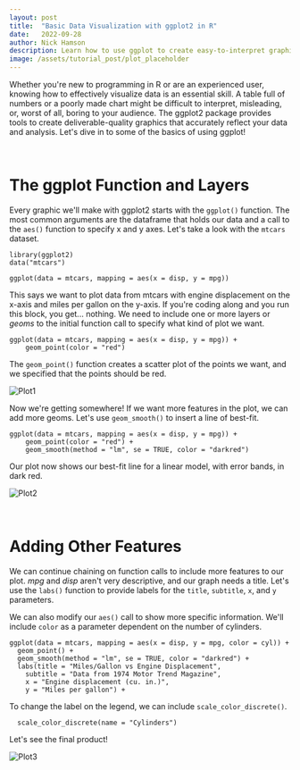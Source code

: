 ```yaml
---
layout: post
title:  "Basic Data Visualization with ggplot2 in R"
date:   2022-09-28
author: Nick Hamson
description: Learn how to use ggplot to create easy-to-interpret graphics that will catch your audience's attention!
image: /assets/tutorial_post/plot_placeholder
---
```


Whether you're new to programming in R or are an experienced user, knowing how to effectively visualize data is an essential skill. A table full of numbers or a poorly made chart might be difficult to interpret, misleading, or, worst of all, boring to your audience. The ggplot2 package provides tools to create deliverable-quality graphics that accurately reflect your data and analysis. Let's dive in to some of the basics of using ggplot!

&nbsp;
# The ggplot Function and Layers
Every graphic we'll make with ggplot2 starts with the `ggplot()` function. The most common arguments are the dataframe that holds our data and a call to the `aes()` function to specify x and y axes. Let's take a look with the `mtcars` dataset.
```
library(ggplot2)
data("mtcars")

ggplot(data = mtcars, mapping = aes(x = disp, y = mpg))
```
This says we want to plot data from mtcars with engine displacement on the x-axis and miles per gallon on the y-axis. If you're coding along and you run this block, you get... nothing. We need to include one or more layers or *geoms* to the initial function call to specify what kind of plot we want.
```
ggplot(data = mtcars, mapping = aes(x = disp, y = mpg)) + 
    geom_point(color = "red")
```
The `geom_point()` function creates a scatter plot of the points we want, and we specified that the points should be red.

![Plot1](https://raw.githubusercontent.com/nickhamson/stat386-projects/main/assets/tutorial_post/plot_zoom1.png)

Now we're getting somewhere! If we want more features in the plot, we can add more geoms. Let's use `geom_smooth()` to insert a line of best-fit.
```
ggplot(data = mtcars, mapping = aes(x = disp, y = mpg)) + 
    geom_point(color = "red") +
    geom_smooth(method = "lm", se = TRUE, color = "darkred")
```
Our plot now shows our best-fit line for a linear model, with error bands, in dark red.

![Plot2](https://raw.githubusercontent.com/nickhamson/stat386-projects/main/assets/tutorial_post/plot_zoom2.png)

&nbsp;
# Adding Other Features
We can continue chaining on function calls to include more features to our plot. *mpg* and *disp* aren't very descriptive, and our graph needs a title. Let's use the `labs()` function to provide labels for the `title`, `subtitle`, `x`, and `y` parameters.

We can also modify our `aes()` call to show more specific information. We'll include `color` as a parameter dependent on the number of cylinders.
```
ggplot(data = mtcars, mapping = aes(x = disp, y = mpg, color = cyl)) + 
  geom_point() + 
  geom_smooth(method = "lm", se = TRUE, color = "darkred") +
  labs(title = "Miles/Gallon vs Engine Displacement",
    subtitle = "Data from 1974 Motor Trend Magazine",
    x = "Engine displacement (cu. in.)",
    y = "Miles per gallon") +
```
To change the label on the legend, we can include `scale_color_discrete()`.
```
  scale_color_discrete(name = "Cylinders")
```
Let's see the final product!

![Plot3](https://raw.githubusercontent.com/nickhamson/stat386-projects/main/assets/tutorial_post/plot_zoom3.png)